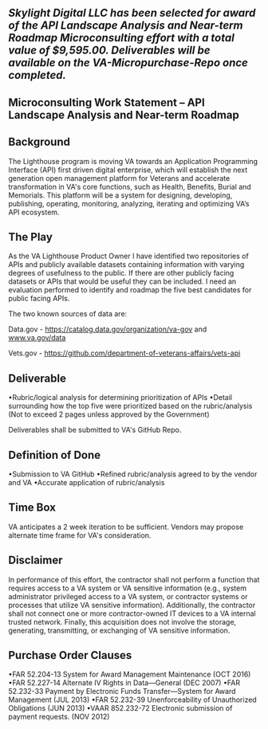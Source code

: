## _**Skylight Digital LLC has been selected for award of the API Landscape Analysis and Near-term Roadmap Microconsulting effort with a total value of $9,595.00.  Deliverables will be available on the VA-Micropurchase-Repo once completed.**_

## Microconsulting Work Statement – API Landscape Analysis and Near-term Roadmap

## Background

The Lighthouse program is moving VA towards an Application Programming Interface (API) first driven digital enterprise, which will establish the next generation open management platform for Veterans and accelerate transformation in VA's core functions, such as Health, Benefits, Burial and Memorials. This platform will be a system for designing, developing, publishing, operating, monitoring, analyzing, iterating and optimizing VA’s API ecosystem.

## The Play

As the VA Lighthouse Product Owner I have identified two repositories of APIs and publicly available datasets containing information with varying degrees of usefulness to the public. If there are other publicly facing datasets or APIs that would be useful they can be included. I need an evaluation performed to identify and roadmap the five best candidates for public facing APIs.

The two known sources of data are:

Data.gov - https://catalog.data.gov/organization/va-gov and www.va.gov/data

Vets.gov - https://github.com/department-of-veterans-affairs/vets-api

## Deliverable
•Rubric/logical analysis for determining prioritization of APIs
•Detail surrounding how the top five were prioritized based on the rubric/analysis (Not to exceed 2 pages unless approved by the Government)

Deliverables shall be submitted to VA's GitHub Repo.

## Definition of Done

•Submission to VA GitHub
•Refined rubric/analysis agreed to by the vendor and VA
•Accurate application of rubric/analysis

## Time Box

VA anticipates a 2 week iteration to be sufficient. Vendors may propose alternate time frame for VA's consideration.

## Disclaimer

In performance of this effort, the contractor shall not perform a function that requires access to a VA system or VA sensitive information (e.g., system administrator privileged access to a VA system, or contractor systems or processes that utilize VA sensitive information). Additionally, the contractor shall not connect one or more contractor-owned IT devices to a VA internal trusted network. Finally, this acquisition does not involve the storage, generating, transmitting, or exchanging of VA sensitive information.

## Purchase Order Clauses

•FAR 52.204-13 System for Award Management Maintenance (OCT 2016)
•FAR 52.227-14 Alternate IV Rights in Data—General (DEC 2007)
•FAR 52.232-33 Payment by Electronic Funds Transfer—System for Award Management (JUL 2013)
•FAR 52.232-39 Unenforceability of Unauthorized Obligations (JUN 2013)
•VAAR 852.232-72 Electronic submission of payment requests. (NOV 2012)
